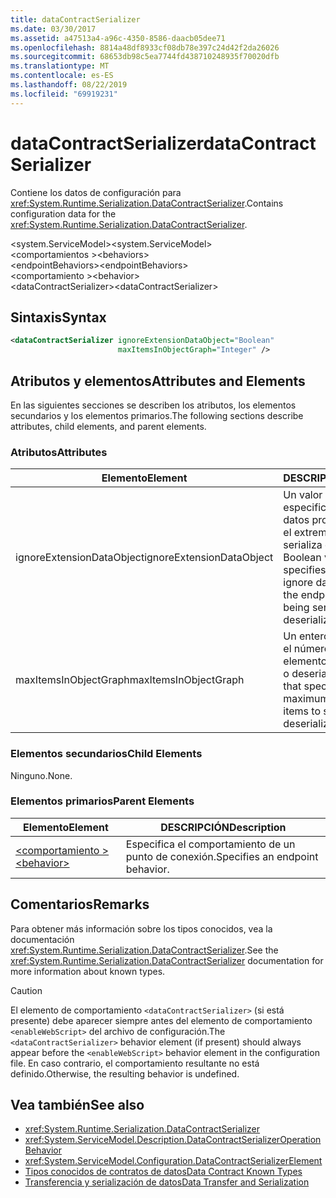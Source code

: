 ```yaml
---
title: dataContractSerializer
ms.date: 03/30/2017
ms.assetid: a47513a4-a96c-4350-8586-daacb05dee71
ms.openlocfilehash: 8814a48df8933cf08db78e397c24d42f2da26026
ms.sourcegitcommit: 68653db98c5ea7744fd438710248935f70020dfb
ms.translationtype: MT
ms.contentlocale: es-ES
ms.lasthandoff: 08/22/2019
ms.locfileid: "69919231"
---
```

# <a name="datacontractserializer"></a><span data-ttu-id="3a15e-102">dataContractSerializer</span><span class="sxs-lookup"><span data-stu-id="3a15e-102">dataContractSerializer</span></span>
<span data-ttu-id="3a15e-103">Contiene los datos de configuración para <xref:System.Runtime.Serialization.DataContractSerializer>.</span><span class="sxs-lookup"><span data-stu-id="3a15e-103">Contains configuration data for the <xref:System.Runtime.Serialization.DataContractSerializer>.</span></span>  
  
 <span data-ttu-id="3a15e-104">\<system.ServiceModel></span><span class="sxs-lookup"><span data-stu-id="3a15e-104">\<system.ServiceModel></span></span>  
<span data-ttu-id="3a15e-105">\<comportamientos ></span><span class="sxs-lookup"><span data-stu-id="3a15e-105">\<behaviors></span></span>  
<span data-ttu-id="3a15e-106">\<endpointBehaviors></span><span class="sxs-lookup"><span data-stu-id="3a15e-106">\<endpointBehaviors></span></span>  
<span data-ttu-id="3a15e-107">\<comportamiento ></span><span class="sxs-lookup"><span data-stu-id="3a15e-107">\<behavior></span></span>  
<span data-ttu-id="3a15e-108">\<dataContractSerializer></span><span class="sxs-lookup"><span data-stu-id="3a15e-108">\<dataContractSerializer></span></span>  
  
## <a name="syntax"></a><span data-ttu-id="3a15e-109">Sintaxis</span><span class="sxs-lookup"><span data-stu-id="3a15e-109">Syntax</span></span>  
  
```xml  
<dataContractSerializer ignoreExtensionDataObject="Boolean"
                        maxItemsInObjectGraph="Integer" />
```  
  
## <a name="attributes-and-elements"></a><span data-ttu-id="3a15e-110">Atributos y elementos</span><span class="sxs-lookup"><span data-stu-id="3a15e-110">Attributes and Elements</span></span>  
 <span data-ttu-id="3a15e-111">En las siguientes secciones se describen los atributos, los elementos secundarios y los elementos primarios.</span><span class="sxs-lookup"><span data-stu-id="3a15e-111">The following sections describe attributes, child elements, and parent elements.</span></span>  
  
### <a name="attributes"></a><span data-ttu-id="3a15e-112">Atributos</span><span class="sxs-lookup"><span data-stu-id="3a15e-112">Attributes</span></span>  
  
|<span data-ttu-id="3a15e-113">Elemento</span><span class="sxs-lookup"><span data-stu-id="3a15e-113">Element</span></span>|<span data-ttu-id="3a15e-114">DESCRIPCIÓN</span><span class="sxs-lookup"><span data-stu-id="3a15e-114">Description</span></span>|  
|-------------|-----------------|  
|<span data-ttu-id="3a15e-115">ignoreExtensionDataObject</span><span class="sxs-lookup"><span data-stu-id="3a15e-115">ignoreExtensionDataObject</span></span>|<span data-ttu-id="3a15e-116">Un valor booleano que especifica si se omiten los datos proporcionados por el extremo, cuando se serializa o deserializa.</span><span class="sxs-lookup"><span data-stu-id="3a15e-116">A Boolean value that specifies whether to ignore data supplied by the endpoint, when it is being serialized or deserialized.</span></span>|  
|<span data-ttu-id="3a15e-117">maxItemsInObjectGraph</span><span class="sxs-lookup"><span data-stu-id="3a15e-117">maxItemsInObjectGraph</span></span>|<span data-ttu-id="3a15e-118">Un entero que especifica el número máximo de elementos para serializar o deserializar.</span><span class="sxs-lookup"><span data-stu-id="3a15e-118">An integer that specifies the maximum number of items to serialize or deserialize.</span></span>|  
  
### <a name="child-elements"></a><span data-ttu-id="3a15e-119">Elementos secundarios</span><span class="sxs-lookup"><span data-stu-id="3a15e-119">Child Elements</span></span>  
 <span data-ttu-id="3a15e-120">Ninguno.</span><span class="sxs-lookup"><span data-stu-id="3a15e-120">None.</span></span>  
  
### <a name="parent-elements"></a><span data-ttu-id="3a15e-121">Elementos primarios</span><span class="sxs-lookup"><span data-stu-id="3a15e-121">Parent Elements</span></span>  
  
|<span data-ttu-id="3a15e-122">Elemento</span><span class="sxs-lookup"><span data-stu-id="3a15e-122">Element</span></span>|<span data-ttu-id="3a15e-123">DESCRIPCIÓN</span><span class="sxs-lookup"><span data-stu-id="3a15e-123">Description</span></span>|  
|-------------|-----------------|  
|[<span data-ttu-id="3a15e-124">\<comportamiento ></span><span class="sxs-lookup"><span data-stu-id="3a15e-124">\<behavior></span></span>](behavior-of-endpointbehaviors.md)|<span data-ttu-id="3a15e-125">Especifica el comportamiento de un punto de conexión.</span><span class="sxs-lookup"><span data-stu-id="3a15e-125">Specifies an endpoint behavior.</span></span>|  
  
## <a name="remarks"></a><span data-ttu-id="3a15e-126">Comentarios</span><span class="sxs-lookup"><span data-stu-id="3a15e-126">Remarks</span></span>  
 <span data-ttu-id="3a15e-127">Para obtener más información sobre los tipos conocidos, vea la documentación <xref:System.Runtime.Serialization.DataContractSerializer>.</span><span class="sxs-lookup"><span data-stu-id="3a15e-127">See the <xref:System.Runtime.Serialization.DataContractSerializer> documentation for more information about known types.</span></span>  
  
> [!CAUTION]
>  <span data-ttu-id="3a15e-128">El elemento de comportamiento `<dataContractSerializer>` (si está presente) debe aparecer siempre antes del elemento de comportamiento `<enableWebScript>` del archivo de configuración.</span><span class="sxs-lookup"><span data-stu-id="3a15e-128">The `<dataContractSerializer>` behavior element (if present) should always appear before the `<enableWebScript>` behavior element in the configuration file.</span></span> <span data-ttu-id="3a15e-129">En caso contrario, el comportamiento resultante no está definido.</span><span class="sxs-lookup"><span data-stu-id="3a15e-129">Otherwise, the resulting behavior is undefined.</span></span>  
  
## <a name="see-also"></a><span data-ttu-id="3a15e-130">Vea también</span><span class="sxs-lookup"><span data-stu-id="3a15e-130">See also</span></span>

- <xref:System.Runtime.Serialization.DataContractSerializer>
- <xref:System.ServiceModel.Description.DataContractSerializerOperationBehavior>
- <xref:System.ServiceModel.Configuration.DataContractSerializerElement>
- [<span data-ttu-id="3a15e-131">Tipos conocidos de contratos de datos</span><span class="sxs-lookup"><span data-stu-id="3a15e-131">Data Contract Known Types</span></span>](../../../wcf/feature-details/data-contract-known-types.md)
- [<span data-ttu-id="3a15e-132">Transferencia y serialización de datos</span><span class="sxs-lookup"><span data-stu-id="3a15e-132">Data Transfer and Serialization</span></span>](../../../wcf/feature-details/data-transfer-and-serialization.md)

